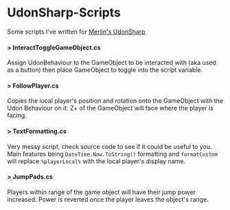 # UdonSharp-Scripts

Some scripts I've written for [Merlin's UdonSharp](https://github.com/Merlin-san/UdonSharp)


#### > InteractToggleGameObject.cs

Assign UdonBehaviour to the GameObject to be interacted with (aka used as a button) then place GameObject to toggle into the script variable.


#### > FollowPlayer.cs

Copies the local player's position and rotation onto the GameObject with the Udon Behaviour on it. Z+ of the GameObject will face where the player is facing.


#### > TextFormatting.cs

Very messy script, check source code to see if it could be useful to you. Main features being `DateTime.Now.ToString()` formatting and `formatCustom` will replace `%playerLocal%` with the local player's display name.


#### > JumpPads.cs

Players within range of the game object will have their jump power increased. Power is reverted once the player leaves the object's range.
